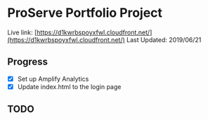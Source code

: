 # ProServe Portfolio Project

Live link: [https://d1kwrbspoyxfwl.cloudfront.net/](https://d1kwrbspoyxfwl.cloudfront.net/)
Last Updated: 2019/06/21

## Progress

* [X] Set up Amplify Analytics
* [X] Update index.html to the login page

## TODO
